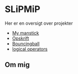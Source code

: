 # SLiPMiP

Her er en oversigt over projekter

- [My manstick](stickman/)
- [Opskrift](opskrift/)
- [Bouncingball](bouncingball/)
- [logical operators](logicaloperators/)

## Om mig